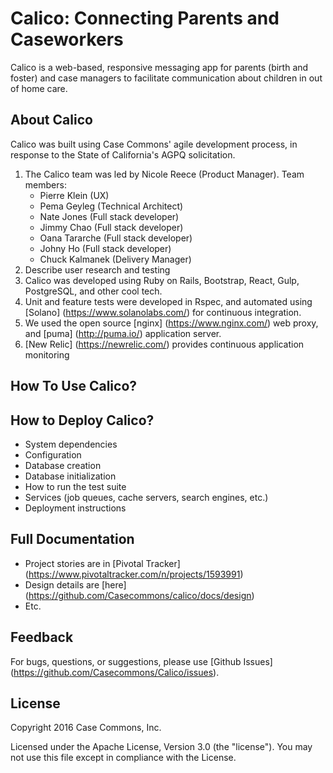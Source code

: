 # Calico: Connecting Parents and Caseworkers

Calico is a web-based, responsive messaging app for parents (birth and foster) and case managers to facilitate communication about children in out of home care.

## About Calico

Calico was built using Case Commons' agile development process, in response to the State of California's AGPQ solicitation.   

1. The Calico team was led by Nicole Reece (Product Manager).  Team members: 
	* Pierre Klein (UX) 
	* Pema Geyleg (Technical Architect)
	* Nate Jones (Full stack developer)
	* Jimmy Chao (Full stack developer)
	* Oana Tararche (Full stack developer)
	* Johny Ho (Full stack developer)
	* Chuck Kalmanek (Delivery Manager)
2. Describe user research and testing
3. Calico was developed using Ruby on Rails, Bootstrap, React, Gulp, PostgreSQL, and other cool tech.
4. Unit and feature tests were developed in Rspec, and automated using [Solano] (https://www.solanolabs.com/) for continuous integration.
5. We used the open source [nginx] (https://www.nginx.com/) web proxy, and [puma] (http://puma.io/) application server.
6. [New Relic] (https://newrelic.com/) provides continuous application monitoring

## How To Use Calico?

## How to Deploy Calico?

* System dependencies
* Configuration
* Database creation
* Database initialization
* How to run the test suite
* Services (job queues, cache servers, search engines, etc.)
* Deployment instructions


## Full Documentation

* Project stories are in [Pivotal Tracker] (https://www.pivotaltracker.com/n/projects/1593991)
* Design details are [here] (https://github.com/Casecommons/calico/docs/design)
* Etc. 

## Feedback

For bugs, questions, or suggestions, please use [Github Issues] (https://github.com/Casecommons/Calico/issues).

## License

Copyright 2016 Case Commons, Inc.

Licensed under the Apache License, Version 3.0 (the "license").  You may not use this file except in compliance with the License.   

